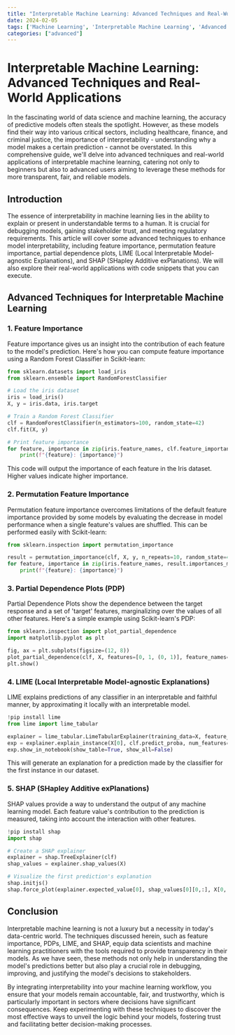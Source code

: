 ```yaml
---
title: "Interpretable Machine Learning: Advanced Techniques and Real-World Applications"
date: 2024-02-05
tags: ['Machine Learning', 'Interpretable Machine Learning', 'Advanced Topic']
categories: ["advanced"]
---
```



# Interpretable Machine Learning: Advanced Techniques and Real-World Applications

In the fascinating world of data science and machine learning, the accuracy of predictive models often steals the spotlight. However, as these models find their way into various critical sectors, including healthcare, finance, and criminal justice, the importance of interpretability - understanding why a model makes a certain prediction - cannot be overstated. In this comprehensive guide, we'll delve into advanced techniques and real-world applications of interpretable machine learning, catering not only to beginners but also to advanced users aiming to leverage these methods for more transparent, fair, and reliable models.

## Introduction

The essence of interpretability in machine learning lies in the ability to explain or present in understandable terms to a human. It is crucial for debugging models, gaining stakeholder trust, and meeting regulatory requirements. This article will cover some advanced techniques to enhance model interpretability, including feature importance, permutation feature importance, partial dependence plots, LIME (Local Interpretable Model-agnostic Explanations), and SHAP (SHapley Additive exPlanations). We will also explore their real-world applications with code snippets that you can execute.

## Advanced Techniques for Interpretable Machine Learning

### 1. Feature Importance

Feature importance gives us an insight into the contribution of each feature to the model's prediction. Here's how you can compute feature importance using a Random Forest Classifier in Scikit-learn:

```python
from sklearn.datasets import load_iris
from sklearn.ensemble import RandomForestClassifier

# Load the iris dataset
iris = load_iris()
X, y = iris.data, iris.target

# Train a Random Forest Classifier
clf = RandomForestClassifier(n_estimators=100, random_state=42)
clf.fit(X, y)

# Print feature importance
for feature, importance in zip(iris.feature_names, clf.feature_importances_):
    print(f"{feature}: {importance}")
```

This code will output the importance of each feature in the Iris dataset. Higher values indicate higher importance.

### 2. Permutation Feature Importance

Permutation feature importance overcomes limitations of the default feature importance provided by some models by evaluating the decrease in model performance when a single feature's values are shuffled. This can be performed easily with Scikit-learn:

```python
from sklearn.inspection import permutation_importance

result = permutation_importance(clf, X, y, n_repeats=10, random_state=42)
for feature, importance in zip(iris.feature_names, result.importances_mean):
    print(f"{feature}: {importance}")
```

### 3. Partial Dependence Plots (PDP)

Partial Dependence Plots show the dependence between the target response and a set of 'target' features, marginalizing over the values of all other features. Here's a simple example using Scikit-learn's PDP:

```python
from sklearn.inspection import plot_partial_dependence
import matplotlib.pyplot as plt

fig, ax = plt.subplots(figsize=(12, 8))
plot_partial_dependence(clf, X, features=[0, 1, (0, 1)], feature_names=iris.feature_names, ax=ax)
plt.show()
```

### 4. LIME (Local Interpretable Model-agnostic Explanations)

LIME explains predictions of any classifier in an interpretable and faithful manner, by approximating it locally with an interpretable model.

```python
!pip install lime
from lime import lime_tabular

explainer = lime_tabular.LimeTabularExplainer(training_data=X, feature_names=iris.feature_names, class_names=iris.target_names, mode='classification')
exp = explainer.explain_instance(X[0], clf.predict_proba, num_features=4)
exp.show_in_notebook(show_table=True, show_all=False)
```

This will generate an explanation for a prediction made by the classifier for the first instance in our dataset.

### 5. SHAP (SHapley Additive exPlanations)

SHAP values provide a way to understand the output of any machine learning model. Each feature value's contribution to the prediction is measured, taking into account the interaction with other features.

```python
!pip install shap
import shap

# Create a SHAP explainer
explainer = shap.TreeExplainer(clf)
shap_values = explainer.shap_values(X)

# Visualize the first prediction's explanation
shap.initjs()
shap.force_plot(explainer.expected_value[0], shap_values[0][0,:], X[0,:], feature_names=iris.feature_names)
```

## Conclusion

Interpretable machine learning is not a luxury but a necessity in today's data-centric world. The techniques discussed herein, such as feature importance, PDPs, LIME, and SHAP, equip data scientists and machine learning practitioners with the tools required to provide transparency in their models. As we have seen, these methods not only help in understanding the model's predictions better but also play a crucial role in debugging, improving, and justifying the model's decisions to stakeholders.

By integrating interpretability into your machine learning workflow, you ensure that your models remain accountable, fair, and trustworthy, which is particularly important in sectors where decisions have significant consequences. Keep experimenting with these techniques to discover the most effective ways to unveil the logic behind your models, fostering trust and facilitating better decision-making processes.